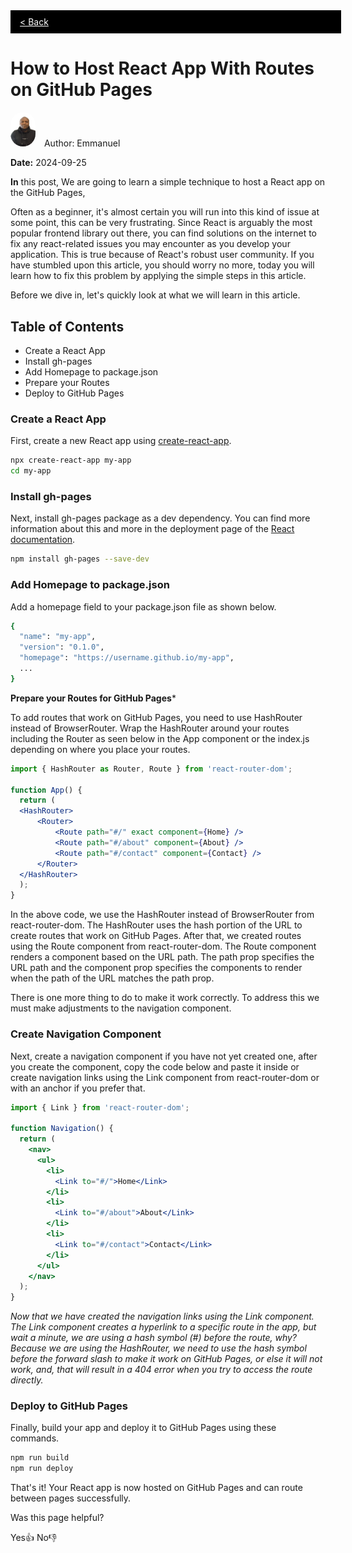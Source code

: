 <div style="width: 100%; background: black; padding: 10px; padding-left: 15px; top: 0; position: relative;" ><a href="../blog.html" style="color: white;">< Back</a></div>

# How to Host React App With Routes on GitHub Pages


<div class="article-header" >
<img src="../media/heroImage.png" alt="" width="40" style="margin-right: 10px; border-radius: 25px"/> Author: Emmanuel</div>  

**Date:**  2024-09-25
<br>

**In** this post, We are going to learn a simple technique to host a React app on the GitHub Pages,

Often as a beginner, it's almost certain you will run into this kind of issue at some point,  this can be very frustrating. Since React is arguably the most popular frontend library out there, you can find solutions on the internet to fix any react-related issues you may encounter as you develop your application. This is true because of React's robust user community. If you have stumbled upon this article, you should worry no more, today you will learn how to fix this problem by applying the simple steps in this article.

Before we dive in, let's quickly look at what we will learn in this article.

## Table of Contents

* Create a React App
* Install gh-pages
* Add Homepage to package.json
* Prepare your Routes
* Deploy to GitHub Pages

### Create a React App

First, create a new React app using [create-react-app](https://create-react-app.dev/docs/getting-started).

```bash
npx create-react-app my-app
cd my-app
```

### Install gh-pages

Next, install gh-pages package as a dev dependency. You can find more information about this and more in the deployment page of the [React documentation](https://create-react-app.dev/docs/deployment).

```bash
npm install gh-pages --save-dev
```

### Add Homepage to package.json

Add a homepage field to your package.json file as shown below.

```bash
{
  "name": "my-app",
  "version": "0.1.0",
  "homepage": "https://username.github.io/my-app",
  ...
}
```

**Prepare your Routes for GitHub Pages***

To add routes that work on GitHub Pages, you need to use HashRouter instead of BrowserRouter. Wrap the HashRouter around your routes including the Router as seen below in the App component or the index.js depending on where you place your routes.

```jsx
import { HashRouter as Router, Route } from 'react-router-dom';

function App() {
  return (
  <HashRouter>
      <Router>
          <Route path="#/" exact component={Home} />
          <Route path="#/about" component={About} />
          <Route path="#/contact" component={Contact} />
      </Router>
  </HashRouter>
  );
}
```

In the above code, we use the HashRouter instead of BrowserRouter from react-router-dom. The HashRouter uses the hash portion of the URL to create routes that work on GitHub Pages. After that, we created routes using the Route component from react-router-dom. The Route component renders a component based on the URL path. The path prop specifies the URL path and the component prop specifies the components to render when the path of the URL matches the path prop.

There is one more thing to do to make it work correctly. To address this we must make adjustments to the navigation component.

### Create Navigation Component

Next, create a navigation component if you have not yet created one, after you create the component, copy the code below and paste it inside or create navigation links using the Link component from react-router-dom or with an anchor if you prefer that.

```jsx
import { Link } from 'react-router-dom';

function Navigation() {
  return (
    <nav>
      <ul>
        <li> 
          <Link to="#/">Home</Link>
        </li>
        <li>
          <Link to="#/about">About</Link>
        </li>
        <li>
          <Link to="#/contact">Contact</Link>
        </li>
      </ul>
    </nav>
  );
}
```

*Now that we have created the navigation links using the Link component. The Link component creates a hyperlink to a specific route in the app, but wait a minute, we are using a hash symbol (#) before the route, why? Because we are using the HashRouter, we need to use the hash symbol before the forward slash to make it work on GitHub Pages, or else it will not work, and, that will result in a 404 error when you try to access the route directly.*

### Deploy to GitHub Pages

Finally, build your app and deploy it to GitHub Pages using these commands.

```bash
npm run build
npm run deploy
```

That's it! Your React app is now hosted on GitHub Pages and can route between pages successfully.

Was this page helpful?

Yes👍 No👎